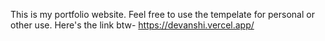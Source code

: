This is my portfolio website. Feel free to use the tempelate for personal or other use. Here's the link btw- 
https://devanshi.vercel.app/
